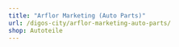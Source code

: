 ```yaml
---
title: "Arflor Marketing (Auto Parts)"
url: /digos-city/arflor-marketing-auto-parts/
shop: Autoteile
---
```

